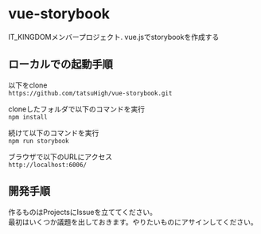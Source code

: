 # vue-storybook
IT_KINGDOMメンバープロジェクト. vue.jsでstorybookを作成する

## ローカルでの起動手順
以下をclone  
```https://github.com/tatsuHigh/vue-storybook.git```  

cloneしたフォルダで以下のコマンドを実行  
```npm install```  

続けて以下のコマンドを実行  
```npm run storybook```  

ブラウザで以下のURLにアクセス  
```http://localhost:6006/```  

## 開発手順
作るものはProjectsにIssueを立ててください。  
最初はいくつか議題を出しておきます。やりたいものにアサインしてください。
